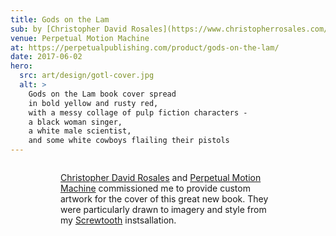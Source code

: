 ```yaml
---
title: Gods on the Lam
sub: by [Christopher David Rosales](https://www.christopherrosales.com/)
venue: Perpetual Motion Machine
at: https://perpetualpublishing.com/product/gods-on-the-lam/
date: 2017-06-02
hero:
  src: art/design/gotl-cover.jpg
  alt: >
    Gods on the Lam book cover spread
    in bold yellow and rusty red,
    with a messy collage of pulp fiction characters -
    a black woman singer,
    a white male scientist,
    and some white cowboys flailing their pistols
---
```


<figure>
  <img
    webc:is="u-img"
    :src="hero.src"
    :alt="hero.alt"
  >
<figure>

<!-- intro -->

[Christopher David Rosales](https://www.christopherrosales.com/)
and
[Perpetual Motion Machine](https://perpetualpublishing.com/product/gods-on-the-lam/)
commissioned me
to provide custom artwork
for the cover of this great new book.
They were particularly drawn
to imagery and style
from my [Screwtooth](/2014/08/02/screwtooth/)
instsallation.
